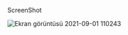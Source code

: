 ScreenShot

![Ekran görüntüsü 2021-09-01 110243](https://user-images.githubusercontent.com/77547429/131635277-258fa9d9-06a9-4c3b-9f91-380285abd8cc.png)
